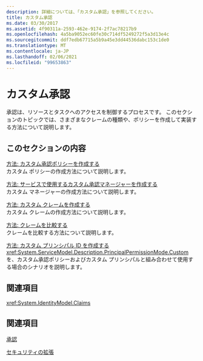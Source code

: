 ```yaml
---
description: 詳細については、「カスタム承認」を参照してください。
title: カスタム承認
ms.date: 03/30/2017
ms.assetid: 4f90311a-2593-462e-9174-2f7ac78217b9
ms.openlocfilehash: 4a5ba9052ec60fe30c714df5249272f5a3d13e4c
ms.sourcegitcommit: ddf7edb67715a5b9a45e3dd44536dabc153c1de0
ms.translationtype: MT
ms.contentlocale: ja-JP
ms.lasthandoff: 02/06/2021
ms.locfileid: "99653863"
---
```

# <a name="custom-authorization"></a>カスタム承認

承認は、リソースとタスクへのアクセスを制御するプロセスです。 このセクションのトピックでは、さまざまなクレームの種類や、ポリシーを作成して実装する方法について説明します。  
  
## <a name="in-this-section"></a>このセクションの内容  

 [方法: カスタム承認ポリシーを作成する](how-to-create-a-custom-authorization-policy.md)  
 カスタム ポリシーの作成方法について説明します。  
  
 [方法: サービスで使用するカスタム承認マネージャーを作成する](how-to-create-a-custom-authorization-manager-for-a-service.md)  
 カスタム マネージャーの作成方法について説明します。  
  
 [方法: カスタム クレームを作成する](how-to-create-a-custom-claim.md)  
 カスタム クレームの作成方法について説明します。  
  
 [方法: クレームを比較する](how-to-compare-claims.md)  
 クレームを比較する方法について説明します。  
  
 [方法: カスタム プリンシパル ID を作成する](how-to-create-a-custom-principal-identity.md)  
 <xref:System.ServiceModel.Description.PrincipalPermissionMode.Custom> を、カスタム承認ポリシーおよびカスタム プリンシパルと組み合わせて使用する場合のシナリオを説明します。  
  
## <a name="reference"></a>関連項目  

 <xref:System.IdentityModel.Claims>  
  
## <a name="related-sections"></a>関連項目  

 [承認](../feature-details/authorization-in-wcf.md)  
  
 [セキュリティの拡張](extending-security.md)
